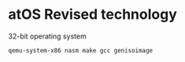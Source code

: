 # atOS Revised technology

32-bit operating system


```sh
qemu-system-x86 nasm make gcc genisoimage
```